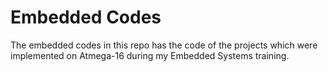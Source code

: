 # Embedded Codes

The embedded codes in this repo has the code of the projects which were implemented on Atmega-16 during my Embedded Systems training.
